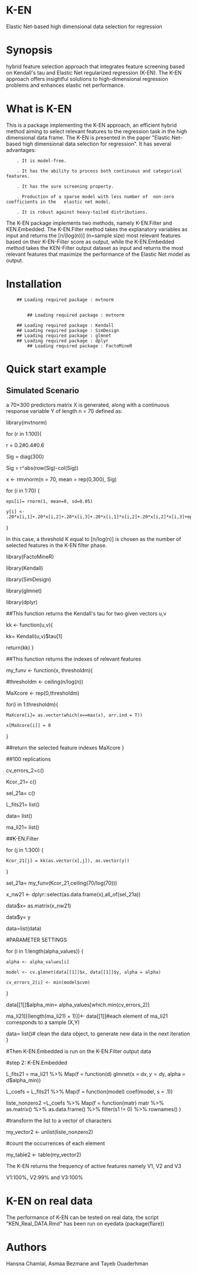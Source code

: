 # K-EN 
Elastic Net-based high dimensional data selection for regression
# Synopsis 
hybrid feature selection approach that integrates feature screening based on Kendall's tau and Elastic Net regularized regression (K-EN). The K-EN approach offers insightful solutions to high-dimensional regression problems and enhances elastic net performance.  
# What is K-EN

This is a package implementing the K-EN approach, an efficient hybrid  method aiming to select relevant features to the regression task in the high dimensional data frame. The K-EN  is presented in the paper "Elastic Net-based high dimensional data selection for regression". It has several advantages:

        . It is model-free.

        . It has the ability to process both continuous and categorical features.

        . It has the sure screening property.

        . Production of a sparse model with less number of  non-zero coefficients in the   elastic net model.

        . It is robust against heavy-tailed distributions.
 
The K-EN package implements two methods, namely K-EN.Filter and KEN.Embedded. The K-EN.Filter method takes the explanatory variables as input and returns the [n/(log⁡(n))]  (n=sample size) most relevant features based on their K-EN-Filter score as output, while the K-EN.Embedded method takes the KEN-Filter output dataset as input and returns the most relevant features that maximize the performance of the Elastic Net model as output.

# Installation

		

		## Loading required package : mvtnorm

				
            ## Loading required package : mvtnorm

      	## Loading required package : Kendall
		## Loading required package : SimDesign
		## Loading required package : glmnet
		## Loading required package : dplyr
            ## Loading required package : FactoMineR
# Quick start example
## Simulated Scenario 
a 70×300 predictors matrix X is generated, along with a continuous response variable
Y of length n = 70 defined as:

  library(mvtnorm)

  for (r in 1:100){

  r = 0.2#0.4#0.6

  Sig = diag(300)

  Sig = r^abs(row(Sig)-col(Sig))

  x <- rmvnorm(n = 70, mean = rep(0,300), Sig)

  for (i in 1:70) {

    eps[i]= rnorm(1, mean=0, sd=0.05)

    y[i] <- .20*x[i,1]+.20*x[i,2]+.20*x[i,3]+.20*x[i,1]*x[i,2]+.20*x[i,2]*x[i,3]+eps[i]

  }
  
In this case, a threshold K equal to [n/log(n)] is chosen as the number of selected features in the K-EN filter phase.

library(FactoMineR)

library(Kendall)

library(SimDesign)

library(glmnet)

library(dplyr)

 ##This function returns the Kendall's tau for two given vectors u,v

kk <- function(u,v){

  kk= Kendall(u,v)$tau[1]

  return(kk)
}

 ##This function returns the indexes of relevant features

my_funv <- function(x, thresholdm){

  #thresholdm <- ceiling(n/log(n))

  MaXcore <- rep(0,thresholdm)

  for(i in 1:thresholdm){

    MaXcore[i]= as.vector(which(x==max(x), arr.ind = T))

    x[MaXcore[i]] = 0
  }

  ##return the selected feature indexes
  MaXcore
}


 ##100 replications


cv_errors_2=c()

Kcor_21= c()

sel_21a= c()

L_fits21= list()

data= list()

ma_li21= list()
 
 ##K-EN.Filter
 
  for (j in 1:300) {
 
    Kcor_21[j] = kk(as.vector(x[,j]), as.vector(y))
 
  }
 
  sel_21a= my_funv(Kcor_21,ceiling(70/log(70)))
 
  x_nw21 <- dplyr::select(as.data.frame(x),all_of(sel_21a))
 
  data$x= as.matrix(x_nw21)
 
  data$y= y
 
  data=list(data)
 
  #PARAMETER SETTINGS
 
  for (i in 1:length(alpha_values)) {
 
    alpha <- alpha_values[i]
 
    model <- cv.glmnet(data[[1]]$x, data[[1]]$y, alpha = alpha)
 
    cv_errors_2[i] <- min(model$cvm)
 
  }
 
  data[[1]]$alpha_min= alpha_values[which.min(cv_errors_2)]
 
  ma_li21[[(length(ma_li21) + 1)]]<- data[[1]]#each element of ma_li21 corresponds to a sample (X,Y)

  data= list()# clean the data object, to generate new data in the next iteration
}

 #Then K-EN.Embedded is run on the K-EN.Filter output data 

 #step 2: K-EN.Embedded

L_fits21 = ma_li21 %>% Map(f = function(d) glmnet(x = d$x, y = d$y, 
                                                  alpha = d$alpha_min))

L_coefs = L_fits21 %>% Map(f = function(model) coef(model, s = .1))

liste_nonzero2 =L_coefs %>%
  Map(f = function(matr) matr %>% as.matrix() %>%
        as.data.frame() %>%
        filter(s1 != 0) %>% 
        rownames()
  )

 #transform the list to a vector of characters

my_vector2 <- unlist(liste_nonzero2)

 #count the occurrences of each element

my_table2 <- table(my_vector2)

The K-EN returns the frequency of active features namely V1, V2 and V3

V1:100%, V2:99% and V3:100%

# K-EN on real data
 The performance of K-EN can be tested on real data, the script "KEN_Real_DATA.Rmd" has been run on eyedata (package(flare))

# Authors 
Hansna Chamlal, Asmaa Bezmane and Tayeb Ouaderhman




